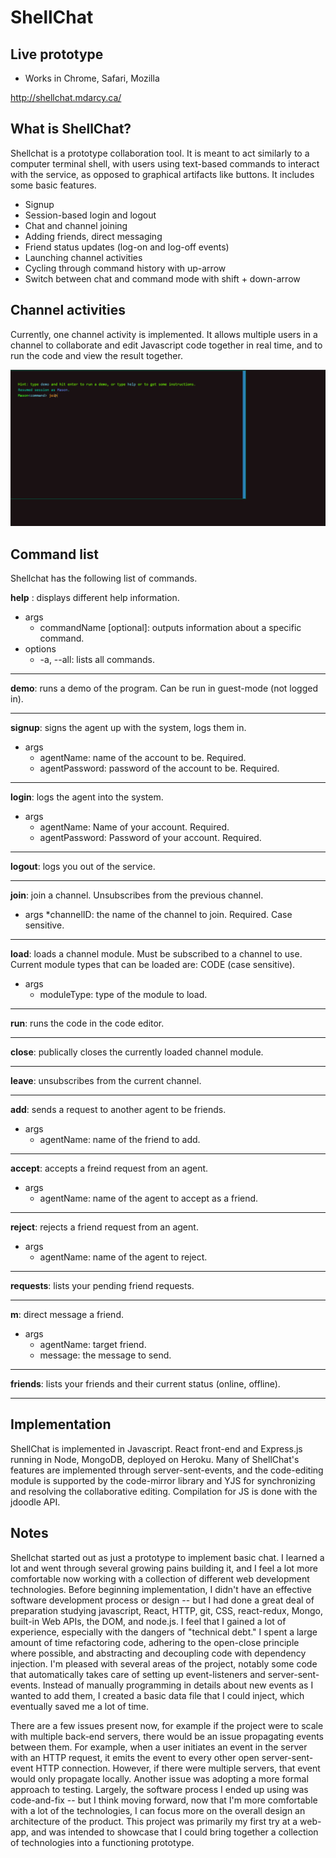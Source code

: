 # ShellChat

## Live prototype

* Works in Chrome, Safari, Mozilla

http://shellchat.mdarcy.ca/

## What is ShellChat?

Shellchat is a prototype collaboration tool. It is meant to act similarly to a computer terminal shell, with users using 
text-based commands to interact with the service, as opposed to graphical artifacts like buttons. It includes some basic features.

* Signup
* Session-based login and logout
* Chat and channel joining 
* Adding friends, direct messaging
* Friend status updates (log-on and log-off events)
* Launching channel activities
* Cycling through command history with up-arrow
* Switch between chat and command mode with shift + down-arrow

## Channel activities

Currently, one channel activity is implemented. It allows multiple users in a channel to collaborate and edit Javascript code together
in real time, and to run the code and view the result together. 

![alt text](https://github.com/MasonDarcy/ShellChat/blob/main/animated_module.gif "Code editor screenshot")

## Command list

Shellchat has the following list of commands.

 __help__ : displays different help information.
* args
	* commandName [optional]: outputs information about a specific command.
* options
	* -a, --all: lists all commands.
	
---

__demo__: runs a demo of the program. Can be run in guest-mode (not logged in).
	
---

__signup__: signs the agent up with the system, logs them in.
* args
	* agentName: name of the account to be. Required.
	* agentPassword: password of the account to be. Required.

---

__login__: logs the agent into the system.
* args
	* agentName: Name of your account. Required.
	* agentPassword: Password of your account. Required.

---

__logout__: logs you out of the service.

---

__join__: join a channel. Unsubscribes from the previous channel.
* args
	*channelID: the name of the channel to join. Required. Case sensitive.

---

__load__: loads a channel module. Must be subscribed to a channel to use. Current module types that can be loaded are: CODE (case sensitive).
* args	
	* moduleType: type of the module to load.

---

__run__: runs the code in the code editor. 

---

__close__: publically closes the currently loaded channel module.

---

__leave__: unsubscribes from the current channel.

---

__add__: sends a request to another agent to be friends.
* args
	* agentName: name of the friend to add.

---

__accept__: accepts a freind request from an agent.
* args	
	* agentName: name of the agent to accept as a friend.

---

__reject__: rejects a friend request from an agent.
* args
	* agentName: name of the agent to reject.

---

__requests__: lists your pending friend requests.

---

__m__: direct message a friend.
* args
	* agentName: target friend.
	* message: the message to send.

---

__friends__: lists your friends and their current status (online, offline).

---

## Implementation

ShellChat is implemented in Javascript. React front-end and Express.js running in Node, MongoDB, deployed on Heroku.
Many of ShellChat's features are implemented through server-sent-events, and the code-editing module is supported by 
the code-mirror library and YJS for synchronizing and resolving the collaborative editing. Compilation for JS is done with the 
jdoodle API.

## Notes
<p align="justfiy">
Shellchat started out as just a prototype to implement basic chat. I learned a lot and went through several growing pains building it,
and I feel a lot more comfortable now working with a collection of different web development technologies. Before beginning implementation,
I didn't have an effective software development process or design -- but I had done a great deal of preparation studying javascript, React, HTTP, 
git, CSS, react-redux, Mongo, built-in Web APIs, the DOM,  and node.js. I feel that I gained a lot of experience, especially with the dangers of "technical debt." 
I spent a large amount of time refactoring code, adhering to the open-close principle where possible, 
and abstracting and decoupling code with dependency injection. I'm pleased with several areas of the project, notably some code that automatically takes care of setting up 
event-listeners and server-sent-events. Instead of manually programming in details about new events as I wanted to add them, I created a basic data file that I could inject, which eventually saved me a lot of time.


There are a few issues present now, for example if the project were to
scale with multiple back-end servers, there would be an issue propagating events between them. For example, when a user initiates an event in the server with an HTTP request,
it emits the event to every other open server-sent-event HTTP connection. However, if there were multiple servers, that event would only propagate locally. Another issue was adopting a more formal approach to testing. Largely, the software process I ended up using was code-and-fix -- but I think moving forward, now that I'm 
more comfortable with a lot of the technologies, I can focus more on the overall design an architecture of the product. This project was primarily my first try at a web-app, and
was intended to showcase that I could bring together a collection of technologies into a functioning prototype.
</p>
